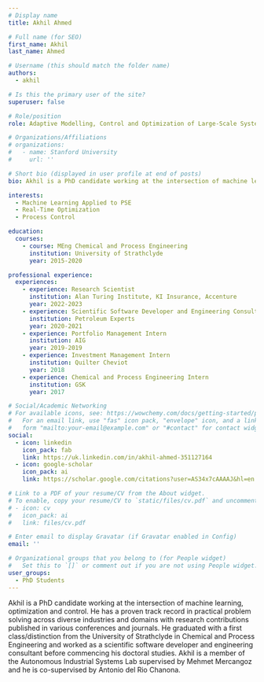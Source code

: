 ```yaml
---
# Display name
title: Akhil Ahmed

# Full name (for SEO)
first_name: Akhil
last_name: Ahmed

# Username (this should match the folder name)
authors:
  - akhil

# Is this the primary user of the site?
superuser: false

# Role/position
role: Adaptive Modelling, Control and Optimization of Large-Scale Systems using Machine Learning

# Organizations/Affiliations
# organizations:
#   - name: Stanford University
#     url: ''

# Short bio (displayed in user profile at end of posts)
bio: Akhil is a PhD candidate working at the intersection of machine learning, optimization and control. He has a proven track record in practical problem solving across diverse industries and domains with research contributions published in various conferences and journals. He graduated with a first class/distinction from the University of Strathclyde in Chemical and Process Engineering and worked as a scientific software developer and engineering consultant before commencing his doctoral studies. Akhil is a member of the Autonomous Industrial Systems Lab supervised by Mehmet Mercangoz and he is co-supervised by Antonio del Rio Chanona. 

interests:
  - Machine Learning Applied to PSE
  - Real-Time Optimization
  - Process Control

education:
  courses:
    - course: MEng Chemical and Process Engineering
      institution: University of Strathclyde
      year: 2015-2020

professional experience:
  experiences:
    - experience: Research Scientist
      institution: Alan Turing Institute, KI Insurance, Accenture
      year: 2022-2023
    - experience: Scientific Software Developer and Engineering Consultant
      institution: Petroleum Experts
      year: 2020-2021
    - experience: Portfolio Management Intern
      institution: AIG
      year: 2019-2019
    - experience: Investment Management Intern
      institution: Quilter Cheviot
      year: 2018
    - experience: Chemical and Process Engineering Intern
      institution: GSK
      year: 2017

# Social/Academic Networking
# For available icons, see: https://wowchemy.com/docs/getting-started/page-builder/#icons
#   For an email link, use "fas" icon pack, "envelope" icon, and a link in the
#   form "mailto:your-email@example.com" or "#contact" for contact widget.
social:
  - icon: linkedin
    icon_pack: fab
    link: https://uk.linkedin.com/in/akhil-ahmed-351127164
  - icon: google-scholar
    icon_pack: ai
    link: https://scholar.google.com/citations?user=AS34x7cAAAAJ&hl=en

# Link to a PDF of your resume/CV from the About widget.
# To enable, copy your resume/CV to `static/files/cv.pdf` and uncomment the lines below.
# - icon: cv
#   icon_pack: ai
#   link: files/cv.pdf

# Enter email to display Gravatar (if Gravatar enabled in Config)
email: ''

# Organizational groups that you belong to (for People widget)
#   Set this to `[]` or comment out if you are not using People widget.
user_groups:
  - PhD Students
---
```


Akhil is a PhD candidate working at the intersection of machine learning, optimization and control. He has a proven track record in practical problem solving across diverse industries and domains with research contributions published in various conferences and journals. He graduated with a first class/distinction from the University of Strathclyde in Chemical and Process Engineering and worked as a scientific software developer and engineering consultant before commencing his doctoral studies. Akhil is a member of the Autonomous Industrial Systems Lab supervised by Mehmet Mercangoz and he is co-supervised by Antonio del Rio Chanona. 